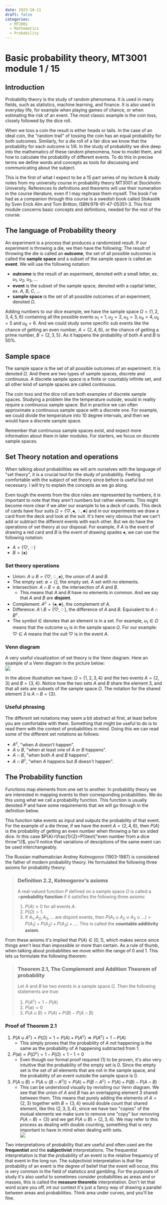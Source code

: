 ```yaml
---
date: 2023-10-11
draft: false
categories:
  - MT3001
  - Mathematics
  - Probability
---
```

# Basic probability theory, MT3001 module 1 / 15
<!-- <link rel="stylesheet" type="text/css" href="static/blog.css"> -->
<style>
.img-responsive {
    max-height: 300px;
    width: auto;        /* Auto width will maintain aspect ratio */
    max-width: 100%;    /* Ensure it never goes beyond the container/page width */
    display: block;     /* Optional: centers the image if it's inside a block-level element */
    margin: 0 auto;     /* Optional: centers the image */
}
</style>

## Introduction
Probability theory is the study of random phenomena. It is used in many fields, such as statistics, machine learning, and finance. It is also used in everyday life, for example when playing games of chance, or when estimating the risk of an event. The most classic example is the coin toss, closely followed by the dice roll.

When we toss a coin the result is either heads or tails. In the case of an ideal coin, the "random trail" of tossing the coin has an equal probability for both outcomes. Similarly, for a die roll of a fair dice we know that the probability for each outcome is 1/6. In the study of probability we dive deep into the mathematics of these random phenomena, how to model them, and how to calculate the probability of different events. To do this in precise terms we define words and concepts as tools for discussing and communicating about the subject.

This is the first of what I expect to be a 15 part series of my lecture & study notes from my university course in probability theory MT3001 at Stockholm University. References to definitions and theorems will use their numeration in the course literature, even if I may rephrase them myself. The book I've had as a companion through this course is a swedish book called Stokastik by Sven Erick Alm and Tom Britton; ISBN:978-91-47-05351-3. This first module concerns basic concepts and definitions, needed for the rest of the course.

## The language of Probability theory
An experiment is a process that produces a randomized result. If our experiment is throwing a die, we then have the following: The result of throwing the die is called an **outcome**, the set of all possible outcomes is called the **sample space** and a subset of the sample space is called an **event**. We will use the following notation:

- **outcome** is the result of an experiment, denoted with a small letter, ex. $u_1$, $u_2$, $u_3$, ...
- **event** is the subset of the sample space, denoted with a capital letter, ex. $A$, $B$, $C$, ...
- **sample space** is the set of all possible outcomes of an experiment, denoted $\Omega$.

Adding numbers to our dice example, we have the sample space $\Omega = \{1,2,3,4,5,6\}$ containing all the possible events $u_1=1, u_2=2, u_3=3, u_4=4, u_5=5$ and $u_6=6$. And we could study some specific sub events like the chance of getting an even number, $A=\{2,4,6\}$, or the chance of getting a prime number, $B=\{2,3,5\}$. As it happens the probability of both $A$ and $B$ is 50%.

## Sample space
The sample space is the set of all possible outcomes of an experiment. It is denoted $\Omega$. And there are two types of sample spaces, discrete and continuous. A discrete sample space is a finite or countably infinite set, and all other kind of sample spaces are called continuous.

The coin toss and the dice roll are both examples of discrete sample spaces. Studying a problem like the temperature outside, would in reality require a continuous sample space. But in practice we can often approximate a continuous sample space with a discrete one. For example, we could divide the temperature into 10 degree intervals, and then we would have a discrete sample space.

Remember that continuous sample spaces exist, and expect more information about them in later modules. For starters, we focus on discrete sample spaces.

## Set Theory notation and operations
When talking about probabilities we will arm ourselves with the language of "set theory", it is a crucial tool for the study of probability. Feeling comfortable with the subject of set theory since before is useful but not necessary. I will try to explain the concepts as we go along.
<!-- , but if you feel that you need to brush up on the subject I recommend the following resources: -->

Even tough the events from the dice roles are represented by numbers, it is important to note that they aren't numbers but rather elements. This might become more clear if we alter our example to be a deck of cards. This deck of cards have four suits $\Omega = \{\heartsuit, \spadesuit, \diamondsuit, \clubsuit \}$ and in our experiments we draw a card from the deck and look at the suit. It's here very obvious that we can't add or subtract the different events with each other. But we do have the operations of set theory at our disposal. For example, if $A$ is the event of drawing a red card and $B$ is the event of drawing spades $\spadesuit$, we can use the following notation:

- $A=\{\heartsuit, \diamondsuit\}$
- $B=\{\spadesuit\}$

### Set theory operations

- Union: $A \cup B = \{\heartsuit, \diamondsuit, \spadesuit\}$, the union of $A$ and $B$.
- The empty set: $\emptyset = \{\}$, the empty set. A set with no elements.
- Intersection: $A \cap B = \emptyset$, the intersection of $A$ and $B$.
  - This means that $A$ and $B$ have no elements in common. And we say that $A$ and $B$ are **disjoint**.
- Complement: $A^c = \{\spadesuit, \clubsuit\}$, the complement of $A$.
- Difference: $A \setminus B = \{\heartsuit, \diamondsuit\}$, the difference of $A$ and $B$. Equivalent to $A \cap B^c$.
- The symbol $\in$ denotes that an element is in a set. For example, $u_1 \in \Omega$ means that the outcome $u_1$ is in the sample space $\Omega$. For our example: $\heartsuit \in A$ means that the suit $\heartsuit$ is in the event $A$.

### Venn diagram
A very useful visualization of set theory is the Venn diagram. Here an example of a Venn diagram in the picture below:
<img src="static/img/4/venndiagram.jpg" class="img-responsive">

In the above illustration we have: $\Omega = \{1,2,3,4\}$ and the two events $A=\{2,3\}$ and $B=\{3,4\}$. Notice how the two sets $A$ and $B$ share the element $3$, and that all sets are subsets of the sample space $\Omega$. The notation for the shared element $3$ is $A \cap B = \{3\}$.

### Useful phrasing
The different set notations may seem a bit abstract at first, at least before you are comfortable with them. Something that might be useful to do is to read them with the context of probabilities in mind. Doing this we can read some of the different set notations as follows:

- $A^c$, "when $A$ doesn't happen".
- $A \cup B$, "when at least one of $A$ or $B$ happens".
- $A \cap B$, "when both $A$ and $B$ happens".
- $A \cap B^c$, "when $A$ happens but $B$ doesn't happen".

<!-- ## Probability
Probability is a measure of how likely an event is to occur. It is a number between 0 and 1, where 0 means that the event is impossible, and 1 means that the event is certain.

## Probability space and function
A probability space is a triple $(\Omega, \mathcal{F}, P)$, where $\Omega$ is the sample space, $\mathcal{F}$ is the set of events, and $P$ is the probability measure.  -->

## The Probability function

Functions map elements from one set to another. In probability theory we are interested in mapping events to their corresponding probabilities. We do this using what we call a probability function. This function is usually denoted $P$ and have some requirements that we will go through in the definition below.

This function take events as input and outputs the probability of that event. For the example of a die throw, if we have the event $A=\{2,4,6\}$, then $P(A)$ is the probability of getting an even number when throwing a fair six sided dice. In this case $P(A)=\frac{1}{2}=P(\text{"even number from a dice throw"})$, you'll notice that variations of desciptions of the same event can be used interchangeably.

The Russian mathematician Andrey Kolmogorov (1903-1987) is considered the father of modern probability theory. He formulated the following three axioms for probability theory:

>### Definition 2.2, Kolmogorov's axioms
>A real-valued function $P$ defined on a sample space $\Omega$ is called a >**probability function** if it satisfies the following three axioms:
>
>1. $P(A) \geq 0$ for all events $A$.
>2. $P(\Omega) = 1$.
>3. If $A_1, A_2, A_3, ...$ are disjoint events, then $P(A_1 \cup A_2 \cup A_3 \cup ...) = P(A_1) + P(A_2) + P(A_3) + ...$. This is called the **countable additivity axiom**.

From these axioms it's implied that $P(A) \in [0,1]$, which makes sence since things aren't less than impossible or more than certain. As a rule of thumb, when talking about probabilities we move within the range of 0 and 1. This lets us formulate the following theorem:

>### Theorem 2.1, The Complement and Addition Theorem of probability
>Let $A$ and $B$ be two events in a sample space $\Omega$. Then the following statements are true:
>1. $P(A^c) = 1 - P(A)$
>2. $P(\emptyset) = 0$
>3. $P(A \cup B) = P(A) + P(B) - P(A \cap B)$

### Proof of Theorem 2.1
1. $P(A \cup A^c) = P(\Omega) = 1 = P(A) + P(A^c) \Rightarrow P(A^c) = 1 - P(A)$
    - This simply proves that the probability of $A$ not happening is the same as the probability of $A$ happening subtracted from 1.
2. $P(\emptyset) = P(\Omega^c) = 1 - P(\Omega) = 1 - 1 = 0$
   - Even though our formal proof required (1) to be proven, it's also very intuitive that the probability of the empty set is 0. Since the empty set is the set of all elements that are not in the sample space, and the probability of an event outside the sample space is 0.
3. $P(A \cup B) = P(A \cup (B \cap A^c)) = P(A) + P(B \cap A^c) = P(A) + P(B) - P(A \cap B)$
   - This can be understood visually by revisiting our Venn diagram. We see that the union of $A$ and $B$ has an overlapping element $3$ shared between them. This means that purely adding the elements of $A=\{2,3\}$ together with $B=\{3,4\}$ would double count that shared element, like this $\{2,3,3,4\}$, since we have two "copies" of the mutual elements we make sure to remove one "copy" bur removing $P(A \cap B)=\{3\}$ and we get $P(A \cup B)=\{2,3,4\}$. We may refer to this process as dealing with double counting, something that is very important to have in mind when dealing with sets. <img src="static/img/4/venndiagram.jpg" class="img-responsive">

Two interpretations of probability that are useful and often used are the **frequentist** and the **subjectivist** interpretations. The frequentist interpretation is that the probability of an event is the relative frequency of that event in the long run. The subjectivist interpretation is that the probability of an event is the degree of belief that the event will occur, this is very common in the field of statistics and gambling. For the purposes of study it's also useful to sometimes consider probabilities as areas and or masses, this is called the **measure theoretic** interpretation. Don't let that word scare you off, int our context it's just a fancy way of drawing a parallel between areas and probabilities. Think area under curves, and you'll be fine.
